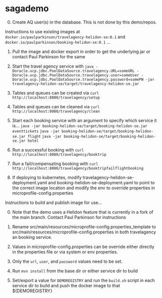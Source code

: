 # sagademo

0. Create AQ user(s) in the database. This is not done by this demo/repos.


Instructions to use existing images at `docker.io/paulparkinson/travelagency-helidon-se:0.1` and `docker.io/paulparkinson/booking-helidon-se:0.1` ...

1. Pull the image and docker export in order to get the underlying jar or contact Paul Parkinson for the same

2. Start the travel agency service with `java -Doracle.ucp.jdbc.PoolDataSource.travelagency.URL=someURL -Doracle.ucp.jdbc.PoolDataSource.travelagency.user=someUser -Doracle.ucp.jdbc.PoolDataSource.travelagency.password=somePW -jar travelagency-helidon-se/target/travelagency-helidon-se.jar` 

3. Tables and queues can be created via `curl http://localhost:8080/travelagency/setup`

4. Tables and queues can be cleaned via `curl http://localhost:8080/travelagency/clean`

5. Start each booking service with an argument to specify which service it is...
    `java -jar booking-helidon-se/target/booking-helidon-se.jar eventtickets`
    `java -jar booking-helidon-se/target/booking-helidon-se.jar flight`
    `java -jar booking-helidon-se/target/booking-helidon-se.jar hotel`

6. Run a successful booking with `curl http://localhost:8080/travelagency/booktrip`

6. Run a fail/compensating booking with `curl http://localhost:8080/travelagency/booktripfailflightbooking`

7. If deploying to kubernetes, modify travelagency-helidon-se-deployment.yaml and booking-helidon-se-deployment.yaml to point to the correct image location and modify the env to override properties in microprofile-config.properties


Instructions to build and publish image for use...

0. Note that the demo uses a Helidon feature that is currently in a fork of the main branch. Contact Paul Parkinson for instructions

1. Rename src/main/resources/microprofile-config.properties_template to src/main/resources/microprofile-config.properties in both travelagency an booking service.

2. Values in microprofile-config.properties can be override either directly in the properties file or via system or env properties.

3. Only the `url`, `user`, and `password` values need to be set.

4. Run `mvn install` from the base dir or either service dir to build

5. Set/export a value for `DEMOREGISTRY` and run the `build.sh` script in each service dir to build and push the docker image to that ${DEMOREGISTRY} 

